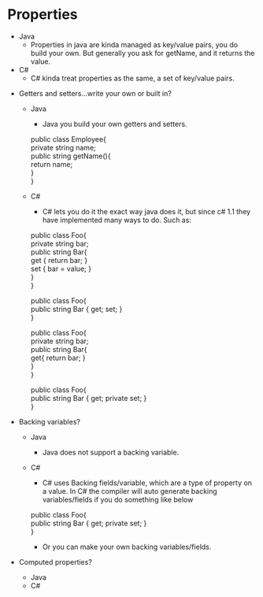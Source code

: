 # Properties
  - Java
    * Properties in java are kinda managed as key/value pairs, you do build your own. But generally you ask for getName, and it returns the value.
  - C#
    * C# kinda treat properties as the same, a set of key/value pairs.
* Getters and setters…write your own or built in?
  - Java
    * Java you build your own getters and setters.
    
    public class Employee{  
      private string name;  
      public string getName(){  
        return name;  
      }  
    }
    
  - C#
    * C# lets you do it the exact way java does it, but since c# 1.1 they have implemented many ways to do. Such as:
    
    public class Foo{  
    private string bar;  
    public string Bar{  
        get { return bar; }  
        set { bar = value; }  
    }  
    }

    public class Foo{  
      public string Bar { get; set; }  
    }  
    
    public class Foo{  
      private string bar;  
      public string Bar{  
        get{ return bar; }  
      }  
    }
    
    public class Foo{  
      public string Bar { get; private set; }  
    }
    
* Backing variables?
  - Java
    * Java does not support a backing variable.
  - C#
    * C# uses Backing fields/variable, which are a type of property on a value. In C# the compiler will auto generate backing variables/fields if you do something like below
    
    public class Foo{  
      public string Bar { get; private set; }  
    }
    
    * Or you can make your own backing variables/fields.
    
* Computed properties?
  - Java
  - C#
